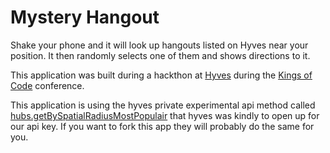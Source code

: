 Mystery Hangout
===============

Shake your phone and it will look up hangouts listed on Hyves near your position. 
It then randomly selects one of them and shows directions to it.

This application was built during a hackthon at [Hyves][1] during the 
[Kings of Code][2] conference.

This application is using the hyves private experimental api method called 
[hubs.getBySpatialRadiusMostPopulair][3] that hyves was kindly to open up for our 
api key. If you want to fork this app they will probably do the same for you.

[1]: http://hyves.nl
[2]: http://kingsofcode.nl
[3]: http://trac.hyves-api.nl/wiki/APIMethods/experimental/hubs.getBySpatialRadiusMostPopulair/private
